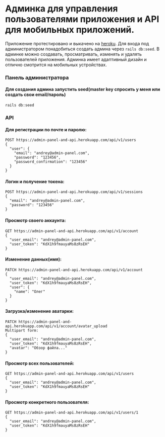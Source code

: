# Админка для управления пользователями приложения и API для мобильных приложений.
Приложение протестировано и выкачено на [heroku](https://admin-panel-and-api.herokuapp.com). Для входа под администратором понадобиться создать админа через `rails db:seed`. В админке можно создавать, просматривать, изменять и удалять пользователей приложения. Админка имеет адаптивный дизайн и отлично смотрится на мобильных устройствах.

### Панель администратора

#### Для создания админа запустить seed(master key спросить у меня или создать свои email/пароль)
```console
rails db:seed
```

### API

#### Для регистрации по почте и паролю:

```console
POST https://admin-panel-and-api.herokuapp.com/api/v1/users
{
  "user": {
    "email": "andrey@admin-panel.com",
    "password": "123456",
    "password_confirmation": "123456"
  }
}
```

#### Логин и получение токена:

```console
POST https://admin-panel-and-api.herokuapp.com/api/v1/sessions
{
  "email": "andrey@admin-panel.com",
  "password": "123456"
}
```
#### Просмотр своего аккаунта:

```console
GET https://admin-panel-and-api.herokuapp.com/api/v1/account
{
  "user_email": "andrey@admin-panel.com",
  "user_token": "KdX1h9fmauyaMs8zRsEH"
}
```

#### Изменение данных(имя):

```console
PATCH https://admin-panel-and-api.herokuapp.com/api/v1/account
{
  "user_email": "andrey@admin-panel.com",
  "user_token": "KdX1h9fmauyaMs8zRsEH",
  "user": {
    "name": "Олег"
  }
}
```
#### Загрузка/изменение аватарки:

```console
PATCH https://admin-panel-and-api.herokuapp.com/api/v1/account/avatar_upload
Multipart form:
{
  "user_email": "andrey@admin-panel.com",
  "user_token": "KdX1h9fmauyaMs8zRsEH",
  "avatar": "Обзор файла..."
}
```

#### Просмотр всех пользователей:

```console
GET https://admin-panel-and-api.herokuapp.com/api/v1/users
{
  "user_email": "andrey@admin-panel.com",
  "user_token": "KdX1h9fmauyaMs8zRsEH"
}
```

#### Просмотр конкретного пользователя:

```console
GET https://admin-panel-and-api.herokuapp.com/api/v1/users/1
{
  "user_email": "andrey@admin-panel.com",
  "user_token": "KdX1h9fmauyaMs8zRsEH"
}
```
